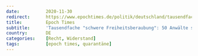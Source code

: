 ```yaml
---
date:          2020-11-30
redirect:      https://www.epochtimes.de/politik/deutschland/tausendfache-schwere-freiheitsberaubung-50-anwaelte-schreiben-offenen-brief-gegen-corona-quarantaene-a3390749.html
title:         Epoch Times
subtitle:      'Tausendfache "schwere Freiheitsberaubung": 50 Anwälte schreiben Offenen Brief gegen Corona-Quarantäne'
country:       DE
categories:    [Recht, Widerstand]
tags:          [epoch times, quarantäne]
---
```

